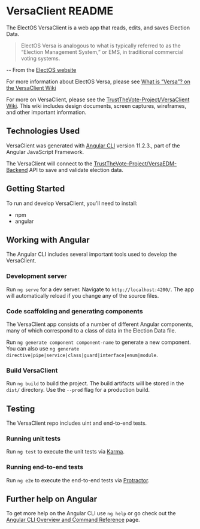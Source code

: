 # VersaClient README

The ElectOS VersaClient is a web app that reads, edits, and saves Election Data.

> ElectOS Versa is analogous to what is typically referred to as the “Election Management System,” or EMS, in traditional commercial voting systems.

-- From the [ElectOS website](https://electos.org/)

For more information about ElectOS Versa, please see [What is “Versa”? on the VersaClient Wiki](https://github.com/TrustTheVote-Project/VersaClient/wiki/What-is-%E2%80%9CVersa%E2%80%9D%3F)

For more on VersaClient, please see the [TrustTheVote-Project/VersaClient Wiki](https://github.com/TrustTheVote-Project/VersaClient/wiki). This wiki includes design documents, screen captures, wireframes, and other important information.

## Technologies Used

VersaClient was generated with [Angular CLI](https://github.com/angular/angular-cli) version 11.2.3., part of the Angular JavaScript Framework.

The VersaClient will connect to the [TrustTheVote-Project/VersaEDM-Backend](https://github.com/TrustTheVote-Project/VersaEDM-Backend) API to save and validate election data.

## Getting Started

To run and develop VersaClient, you'll need to install:

* npm
* angular

## Working with Angular

The Angular CLI includes several important tools used to develop the VersaClient.

### Development server

Run `ng serve` for a dev server. Navigate to `http://localhost:4200/`. The app will automatically reload if you change any of the source files.

### Code scaffolding and generating components

The VersaClient app consists of a number of different Angular components, many of which correspond to a class of data in the Election Data file.

Run `ng generate component component-name` to generate a new component. You can also use `ng generate directive|pipe|service|class|guard|interface|enum|module`.

### Build VersaClient

Run `ng build` to build the project. The build artifacts will be stored in the `dist/` directory. Use the `--prod` flag for a production build.

## Testing

The VersaClient repo includes uint and end-to-end tests.

### Running unit tests

Run `ng test` to execute the unit tests via [Karma](https://karma-runner.github.io).

### Running end-to-end tests

Run `ng e2e` to execute the end-to-end tests via [Protractor](http://www.protractortest.org/).

## Further help on Angular

To get more help on the Angular CLI use `ng help` or go check out the [Angular CLI Overview and Command Reference](https://angular.io/cli) page.
